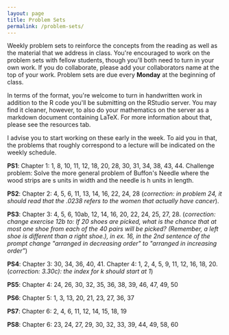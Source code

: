 ```yaml
---
layout: page
title: Problem Sets
permalink: /problem-sets/
---
```


Weekly problem sets to reinforce the concepts from the reading as well as the 
material that we address in class. You're encouraged to work on the problem sets
with fellow students, though you'll both need to turn in your own work. If you
do collaborate, please add your collaborators name at the top of your work. Problem 
sets are due every **Monday** at the beginning of class.

In terms of the format, you're welcome to turn in handwritten work in addition to
the R code you'll be submitting on the RStudio server. You may find it cleaner,
however, to also do your mathematics on the server as a markdown document containing
LaTeX. For more information about that, please see the resources tab.

I advise you to start working on these early in the week. To aid you in that, the
problems that roughly correspond to a lecture will be indicated on the weekly schedule.

**PS1**: Chapter 1: 1, 8, 10, 11, 12, 18, 20, 28, 30, 31, 34, 38, 43, 44. Challenge problem:
Solve the more general problem of Buffon's Needle where the wood strips are s units
in width and the needle is h units in length.

**PS2**: Chapter 2: 4, 5, 6, 11, 13, 14, 16, 22, 24, 28 (*correction: in problem 24, it should read that the .0238 refers to the women that actually have cancer*).

**PS3**: Chapter 3: 4, 5, 6, 10ab, 12, 14, 16, 20, 22, 24, 25, 27, 28. (*correction: change exercise 12b to:  If 20 shoes are picked, what is the chance that at most one shoe from each of the 40 pairs will be picked?  (Remember, a left shoe is different than a right shoe.), in ex. 16, in the 2nd sentence of the prompt change "arranged in decreasing order"
to "arranged in increasing order"*)

**PS4**: Chapter 3: 30, 34, 36, 40, 41. Chapter 4: 1, 2, 4, 5, 9, 11, 12, 16, 18, 20. (*correction: 3.30c): the index for k should start at 1*)

**PS5**: Chapter 4: 24, 26, 30, 32, 35, 36, 38, 39, 46, 47, 49, 50

**PS6**: Chapter 5: 1, 3, 13, 20, 21, 23, 27, 36, 37 

**PS7**: Chapter 6: 2, 4, 6, 11, 12, 14, 15, 18, 19

**PS8**: Chapter 6: 23, 24, 27, 29, 30, 32, 33, 39, 44, 49, 58, 60
